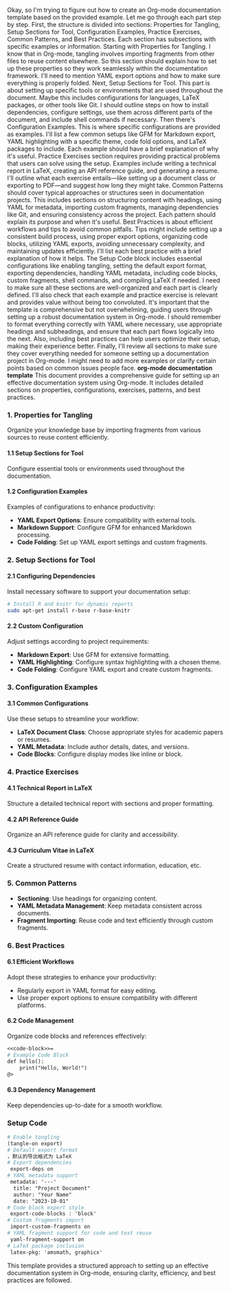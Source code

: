 Okay, so I'm trying to figure out how to create an Org-mode documentation template based on the provided example. Let me go through each part step by step.
First, the structure is divided into sections: Properties for Tangling, Setup Sections for Tool, Configuration Examples, Practice Exercises, Common Patterns, and Best Practices. Each section has subsections with specific examples or information.
Starting with Properties for Tangling. I know that in Org-mode, tangling involves importing fragments from other files to reuse content elsewhere. So this section should explain how to set up these properties so they work seamlessly within the documentation framework. I'll need to mention YAML export options and how to make sure everything is properly folded.
Next, Setup Sections for Tool. This part is about setting up specific tools or environments that are used throughout the document. Maybe this includes configurations for languages, LaTeX packages, or other tools like Git. I should outline steps on how to install dependencies, configure settings, use them across different parts of the document, and include shell commands if necessary.
Then there's Configuration Examples. This is where specific configurations are provided as examples. I'll list a few common setups like GFM for Markdown export, YAML highlighting with a specific theme, code fold options, and LaTeX packages to include. Each example should have a brief explanation of why it's useful.
Practice Exercises section requires providing practical problems that users can solve using the setup. Examples include writing a technical report in LaTeX, creating an API reference guide, and generating a resume. I'll outline what each exercise entails—like setting up a document class or exporting to PDF—and suggest how long they might take.
Common Patterns should cover typical approaches or structures seen in documentation projects. This includes sections on structuring content with headings, using YAML for metadata, importing custom fragments, managing dependencies like Git, and ensuring consistency across the project. Each pattern should explain its purpose and when it's useful.
Best Practices is about efficient workflows and tips to avoid common pitfalls. Tips might include setting up a consistent build process, using proper export options, organizing code blocks, utilizing YAML exports, avoiding unnecessary complexity, and maintaining updates efficiently. I'll list each best practice with a brief explanation of how it helps.
The Setup Code block includes essential configurations like enabling tangling, setting the default export format, exporting dependencies, handling YAML metadata, including code blocks, custom fragments, shell commands, and compiling LaTeX if needed.
I need to make sure all these sections are well-organized and each part is clearly defined. I'll also check that each example and practice exercise is relevant and provides value without being too convoluted. It's important that the template is comprehensive but not overwhelming, guiding users through setting up a robust documentation system in Org-mode.
I should remember to format everything correctly with YAML where necessary, use appropriate headings and subheadings, and ensure that each part flows logically into the next. Also, including best practices can help users optimize their setup, making their experience better.
Finally, I'll review all sections to make sure they cover everything needed for someone setting up a documentation project in Org-mode. I might need to add more examples or clarify certain points based on common issues people face.
</think>
**org-mode documentation template**
This document provides a comprehensive guide for setting up an effective documentation system using Org-mode. It includes detailed sections on properties, configurations, exercises, patterns, and best practices.
### 1. Properties for Tangling
Organize your knowledge base by importing fragments from various sources to reuse content efficiently.
#### 1.1 Setup Sections for Tool
Configure essential tools or environments used throughout the documentation.
#### 1.2 Configuration Examples
Examples of configurations to enhance productivity:
- **YAML Export Options**: Ensure compatibility with external tools.
- **Markdown Support**: Configure GFM for enhanced Markdown processing.
- **Code Folding**: Set up YAML export settings and custom fragments.
### 2. Setup Sections for Tool
#### 2.1 Configuring Dependencies
Install necessary software to support your documentation setup:
```bash
# Install R and knitr for dynamic reports
sudo apt-get install r-base r-base-knitr
```
#### 2.2 Custom Configuration
Adjust settings according to project requirements:
- **Markdown Export**: Use GFM for extensive formatting.
- **YAML Highlighting**: Configure syntax highlighting with a chosen theme.
- **Code Folding**: Configure YAML export and create custom fragments.
### 3. Configuration Examples
#### 3.1 Common Configurations
Use these setups to streamline your workflow:
- **LaTeX Document Class**: Choose appropriate styles for academic papers or resumes.
- **YAML Metadata**: Include author details, dates, and versions.
- **Code Blocks**: Configure display modes like inline or block.
### 4. Practice Exercises
#### 4.1 Technical Report in LaTeX
Structure a detailed technical report with sections and proper formatting.
#### 4.2 API Reference Guide
Organize an API reference guide for clarity and accessibility.
#### 4.3 Curriculum Vitae in LaTeX
Create a structured resume with contact information, education, etc.
### 5. Common Patterns
- **Sectioning**: Use headings for organizing content.
- **YAML Metadata Management**: Keep metadata consistent across documents.
- **Fragment Importing**: Reuse code and text efficiently through custom fragments.
### 6. Best Practices
#### 6.1 Efficient Workflows
Adopt these strategies to enhance your productivity:
- Regularly export in YAML format for easy editing.
- Use proper export options to ensure compatibility with different platforms.
#### 6.2 Code Management
Organize code blocks and references effectively:
```org
<<code-block>>=
# Example Code Block
def hello():
    print("Hello, World!")
@>
```
#### 6.3 Dependency Management
Keep dependencies up-to-date for a smooth workflow.
### Setup Code
```org
# Enable tangling
(tangle-on export)
# Default export format
，默认的导出格式为 LaTeX
# Export dependencies
 export-deps on
# YAML metadata support
 metadata: '---'
  title: "Project Document"
  author: "Your Name"
  date: "2023-10-01"
# Code block export style
 export-code-blocks : 'block'
# Custom fragments import
 import-custom-fragments on
# YAML fragment support for code and text reuse
 yaml-fragment-support on
# LaTeX package inclusion
 latex-pkg: 'amsmath, graphicx'
```
This template provides a structured approach to setting up an effective documentation system in Org-mode, ensuring clarity, efficiency, and best practices are followed.

